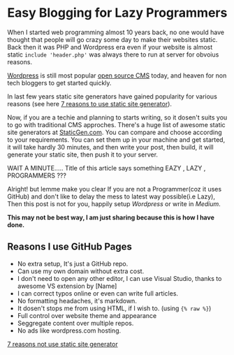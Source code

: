 # Easy Blogging for Lazy Programmers

When I started web programming almost 10 years back, no one would have thought that people will go crazy some day to make their websites static. Back then it was PHP and Wordpress era even if your website is almost static ```include 'header.php'``` was always there to run at server for obvoius reasons. 

[Wordpress](https://wordpress.com/) is still most popular [open source CMS](https://github.com/WordPress/WordPress) today, and heaven for non tech bloggers to get started quickly.

In last few years static site generators have gained popularity for various reasons (see here [7 reasons to use static site generator](https://www.sitepoint.com/7-reasons-use-static-site-generator/)).

Now, if you are a techie and planning to starts writing, so it dosen't suits you to go with traditional CMS approches. There's a huge list of awesome static site generators at [StaticGen.com](https://www.staticgen.com/). You can compare and choose according to your requirements. You can set them up in your machine and get started, it will take hardly 30 minutes, and then write your post,  then build, it will generate your static site, then push it to your server.

WAIT A MINUTE..... Title of this article says something EAZY , LAZY , PROGRAMMERS ???

Alright! but  lemme make you clear If you are not a Programmer(coz it uses GitHub) and don't like to delay the mess to latest way possible(i.e Lazy), Then this post is not for you, happily setup *Wordpress* or write in *Medium*.

**This may not be best way, I am just sharing because this is how I have done.**

## Reasons I use GitHub Pages

* No extra setup, It's just a GitHub repo.
* Can use my own domain without extra cost.
* I don't need  to open any other editor, I can use Visual Studio, thanks to awesome VS extension by [Name]
* I can correct typos online or even can write full articles.
* No formatting headaches, it's markdown.
* It dosen't stops me from using HTML, if I wish to. (using    `{% raw %}`)
* Full control over website theme and appearance
* Seggregate content over multiple repos.
* No ads like wordpress.com hosting.






[7 reasons not use static site generator](https://www.sitepoint.com/7-reasons-not-use-static-site-generator/)
